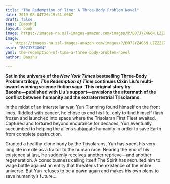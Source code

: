 ```yaml
---
title: "The Redemption of Time: A Three-Body Problem Novel"
date: 2019-08-04T20:19:31.000Z
draft: false
tags: [Baoshu]
layout: book
image: https://images-na.ssl-images-amazon.com/images/P/B07JYZ4G6N.LZZZZZZZ.jpg
image: 
  - https://images-na.ssl-images-amazon.com/images/P/B07JYZ4G6N.LZZZZZZZ.jpg
asin: "B07JYZ4G6N"
yaml: the-redemption-of-time-a-three-body-problem-novel
author: Baoshu

---
```


**Set in the universe of the *New York Times* bestselling Three-Body Problem trilogy, *The Redemption of Time* continues Cixin Liu’s multi-award-winning science fiction saga. This original story by Baoshu―published with Liu’s support―envisions the aftermath of the conflict between humanity and the extraterrestrial Trisolarans.**  
  
In the midst of an interstellar war, Yun Tianming found himself on the front lines. Riddled with cancer, he chose to end his life, only to find himself flash frozen and launched into space where the Trisolaran First Fleet awaited. Captured and tortured beyond endurance for decades, Yun eventually succumbed to helping the aliens subjugate humanity in order to save Earth from complete destruction.  
  
Granted a healthy clone body by the Trisolarans, Yun has spent his very long life in exile as a traitor to the human race. Nearing the end of his existence at last, he suddenly receives another reprieve―and another regeneration. A consciousness calling itself The Spirit has recruited him to wage battle against an entity that threatens the existence of the entire universe. But Yun refuses to be a pawn again and makes his own plans to save humanity’s future…